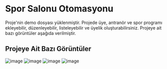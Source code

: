 # Spor Salonu Otomasyonu
Proje'nin demo dosyası yüklenmiştir. Projede üye, antranör ve spor programı ekleyebilir, düzenleyebilir, listeleyebilir ve üyelik oluşturabilirsiniz.
Projeye ait bazı görüntüler aşağıda verilmiştir.

## Projeye Ait Bazı Görüntüler
![image](https://github.com/furkan-karapinar/Spor-Salonu-Kayit-Takip-Otomasyonu-v2/assets/159263067/2395302b-b3a6-447e-a04e-6740fddb3f9d)
![image](https://github.com/furkan-karapinar/Spor-Salonu-Kayit-Takip-Otomasyonu-v2/assets/159263067/d786b04f-34d8-4cc2-8e5c-e3b7577b1d6d)
![image](https://github.com/furkan-karapinar/Spor-Salonu-Kayit-Takip-Otomasyonu-v2/assets/159263067/867e8701-4467-43df-a5e8-4ac465f5cf0a)
![image](https://github.com/furkan-karapinar/Spor-Salonu-Kayit-Takip-Otomasyonu-v2/assets/159263067/af7a67d0-a3f3-45b5-bcad-08b2398188e2)
